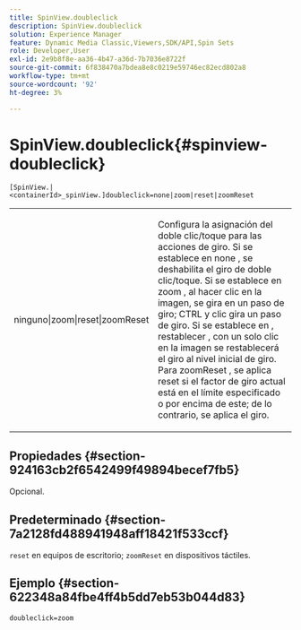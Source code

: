 ```yaml
---
title: SpinView.doubleclick
description: SpinView.doubleclick
solution: Experience Manager
feature: Dynamic Media Classic,Viewers,SDK/API,Spin Sets
role: Developer,User
exl-id: 2e9b8f8e-aa36-4b47-a36d-7b7036e8722f
source-git-commit: 6f838470a7bdea8e8c0219e59746ec82ecd802a8
workflow-type: tm+mt
source-wordcount: '92'
ht-degree: 3%

---
```


# SpinView.doubleclick{#spinview-doubleclick}

`[SpinView.|<containerId>_spinView.]doubleclick=none|zoom|reset|zoomReset`

<table id="table_E314540D347D47699C04EB80D20C0721"> 
 <tbody> 
  <tr> 
   <td colname="col1"> <p> <span class="codeph"> ninguno|zoom|reset|zoomReset </span> </p> </td> 
   <td colname="col2"> <p> Configura la asignación del doble clic/toque para las acciones de giro. Si se establece en <span class="codeph"> none </span>, se deshabilita el giro de doble clic/toque. Si se establece en <span class="codeph"> zoom </span>, al hacer clic en la imagen, se gira en un paso de giro; CTRL y clic gira un paso de giro. Si se establece en <span class="codeph">, restablecer </span>, con un solo clic en la imagen se restablecerá el giro al nivel inicial de giro. Para <span class="codeph"> zoomReset </span>, se aplica reset si el factor de giro actual está en el límite especificado o por encima de este; de lo contrario, se aplica el giro. </p> </td> 
  </tr> 
 </tbody> 
</table>

## Propiedades {#section-924163cb2f6542499f49894becef7fb5}

Opcional.

## Predeterminado {#section-7a2128fd488941948aff18421f533ccf}

`reset` en equipos de escritorio; `zoomReset` en dispositivos táctiles.

## Ejemplo {#section-622348a84fbe4ff4b5dd7eb53b044d83}

`doubleclick=zoom`
